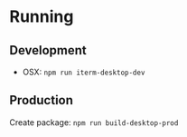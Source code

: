 Running
=======

Development
-----------

* OSX: `npm run iterm-desktop-dev`

Production
----------

Create package: `npm run build-desktop-prod`